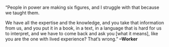 “People in power are making six figures, and I struggle with that because we taught them. 

We have all the expertise and the knowledge, and you take that information from us, and you put it in a book, in a text, in a language that is hard for us to interpret, and we have to come back and ask you [what it means], like you are the one with lived experience? That’s wrong.” **–Worker**